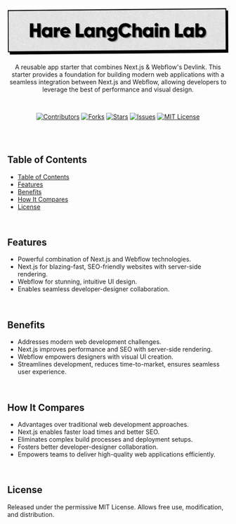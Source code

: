 <p align="center">
   <img src="https://raw.githubusercontent.com/harehimself/langchain-lab/master/Hare_Langchain-Lab.png">
</p>

<p align="center">
   A reusable app starter that combines Next.js &amp; Webflow's Devlink. This starter provides a foundation for building modern web applications with a seamless integration between Next.js and Webflow, allowing developers to leverage the best of performance and visual design.
</p>
<br>

<p align="center">
  <a href="https://github.com/harehimself/hare_nextjs-webflow/graphs/contributors">
    <img src="https://img.shields.io/github/contributors/harehimself/hare_nextjs-webflow" alt="Contributors"></a>
  <a href="https://github.com/harehimself/hare_nextjs-webflow/network/members">
    <img src="https://img.shields.io/github/forks/harehimself/hare_nextjs-webflow" alt="Forks"></a>
  <a href="https://github.com/harehimself/hare_nextjs-webflow/stargazers">
    <img src="https://img.shields.io/github/stars/harehimself/hare_nextjs-webflow" alt="Stars"></a>
  <a href="https://github.com/harehimself/hare_nextjs-webflow/issues">
    <img src="https://img.shields.io/github/issues/harehimself/hare_nextjs-webflow" alt="Issues"></a>
  <a href="https://github.com/harehimself/hare_nextjs-webflow/blob/main/LICENSE">
    <img src="https://img.shields.io/github/license/harehimself/hare_nextjs-webflow" alt="MIT License"></a>
</p>

<br><br>

## Table of Contents
- [Table of Contents](#table-of-contents)
- [Features](#features)
- [Benefits](#features)
- [How It Compares](#features)
- [License](#license)


<br>

## Features
- Powerful combination of Next.js and Webflow technologies.
- Next.js for blazing-fast, SEO-friendly websites with server-side rendering.
- Webflow for stunning, intuitive UI design.
- Enables seamless developer-designer collaboration.

<br>

## Benefits
- Addresses modern web development challenges.
- Next.js improves performance and SEO with server-side rendering.
- Webflow empowers designers with visual UI creation.
- Streamlines development, reduces time-to-market, ensures seamless user experience.

<br>

## How It Compares
- Advantages over traditional web development approaches.
- Next.js enables faster load times and better SEO.
- Eliminates complex build processes and deployment setups.
- Fosters better developer-designer collaboration.
- Empowers teams to deliver high-quality web applications efficiently.

<br>

## License
Released under the permissive MIT License. Allows free use, modification, and distribution.
